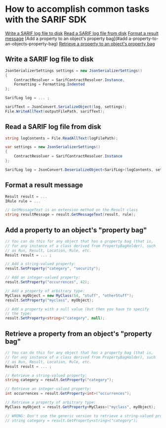 # How to accomplish common tasks with the SARIF SDK

[Write a SARIF log file to disk](#write-a-SARIF-log-file-to-disk)
[Read a SARIF log file from disk](#read-a-SARIF-log-file-from-disk)
[Format a result message](#format-a-result-message)
[Add a property to an object's property bag](#add a-property-to-an-objects-property-bag)
[Retrieve a property to an object's property bag](#retrieve-a-property-from-an-objects-property-bag)

## Write a SARIF log file to disk

```C#
JsonSerializerSettings settings = new JsonSerializerSettings()
{
    ContractResolver = SarifContractResolver.Instance,
    Formatting = Formatting.Indented
};

SarifLog log = ... ;

sarifText = JsonConvert.SerializeObject(log, settings);
File.WriteAllText(outputFilePath, sarifText);
```

## Read a SARIF log file from disk

```C#
string logContents = File.ReadAllText(logFilePath);

var settings = new JsonSerializerSettings()
{
    ContractResolver = SarifContractResolver.Instance
};

SarifLog log = JsonConvert.DeserializeObject<SarifLog>(logContents, settings);
```

## Format a result message

```C#
Result result = ...
IRule rule = ...

// GetMessageText is an extension method on the Result class
string resultMessage = result.GetMessageText(result, rule);

```

## Add a property to an object's "property bag"

```C#
// You can do this for any object that has a property bag (that is,
// for any instance of a class derived from PropertyBagHolder), such
// as Run, Result, Location, Rule, etc.
Result result = ... ;

// Add a string-valued property:
result.SetProperty("category", "security");

// Add an integer-valued property:
result.SetProperty("occurrences", 42);

// Add a property of arbitrary type:
MyClass myObject = new MyClass(54, "stuff", "otherStuff");
result.SetProperty("myclass", myObject);

// Add a property with a null value (but then you have to specify
// the type:
result.SetProperty<string>("category", null);
```

## Retrieve a property from an object's "property bag"

```C#
// You can do this for any object that has a property bag (that is,
// for any instance of a class derived from PropertyBagHolder), such
// as Run, Result, Location, Rule, etc.
Result result = ... ;

// Retrieve a string-valued property:
string category = result.GetProperty("category");

// Retrieve an integer-valued property:
int occurrences = result.GetProperty<int>("occurrences");

// Retrieve a property of arbitrary type:
MyClass myObject = result.GetProperty<MyClass>("myclass", myObject);

// WRONG: Don't use the generic version to retrieve a string-valued property:
// string category = result.GetProperty<string>("category");
```
